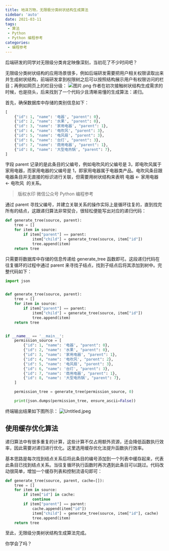 ```yaml
---
title: 地泽万物，无限极分类树状结构生成算法
sidebar: 'auto'
date: 2021-03-11
tags:
 - 算法
 - Python
 - Python 编程参考
categories:
 - 编程参考
---
```

后端研发的同学对无限级分类肯定映像深刻，当初花了不少时间吧？

无限级分类树状结构的应用场景很多，例如后端研发需要把用户相关权限读取出来并生成树状结构，前端研发拿到权限树之后可以按照结构展示用户有权限访问的栏目；再例如网页上的栏目分级：
![图片.png](https://img.weishidong.com/1610779816020-6347da32-58cd-4f4f-982e-89c625f3907b.png)
作者在初次接触树状结构生成需求的时候，也是挠头，后来找到了一个代码少且清晰易懂的生成算法：递归。


首先，确保数据库中存储的类别信息如下：

```python
[
    {"id": 1, "name": '电器', "parent": 0},
    {"id": 2, "name": '水果', "parent": 0},
    {"id": 3, "name": '家用电器', "parent": 1},
    {"id": 4, "name": '电吹风', "parent": 3},
    {"id": 5, "name": '电风扇', "parent": 3},
    {"id": 6, "name": '台灯', "parent": 3},
    {"id": 7, "name": '商用电器', "parent": 1},
    {"id": 8, "name": '大型电热锅', "parent": 7},
]
```

字段 parent 记录的是此条目的父编号，例如电吹风的父编号是 3，即电吹风属于家用电器，而家用电器的父编号是 1，即家用电器属于电器类产品。电吹风条目跟电器条目并无直接的标识进行关联，但需要用树状结构来表明 电器 <- 家用电器 <- 电吹风  的关系。


> 版权水印 微信公众号 Python 编程参考



通过 parent 寻找父编号，并建立关联关系的操作实际上是循环往复的，直到找完所有的结点，这跟递归算法非常契合，很轻松便能写出对应的递归代码：

```python
def generate_tree(source, parent):
    tree = []
    for item in source:
        if item["parent"] == parent:
            item["child"] = generate_tree(source, item["id"])
            tree.append(item)
    return tree
```

只需要将数据库中存储的信息传递给 generate_tree 函数即可。这段递归代码在往复循环的过程中通过 parent 来寻找子结点，找到子结点后将其添加到树中。完整代码如下：

```python
import json


def generate_tree(source, parent):
    tree = []
    for item in source:
        if item["parent"] == parent:
            item["child"] = generate_tree(source, item["id"])
            tree.append(item)
    return tree


if __name__ == '__main__':
    permission_source = [
        {"id": 1, "name": '电器', "parent": 0},
        {"id": 2, "name": '水果', "parent": 0},
        {"id": 3, "name": '家用电器', "parent": 1},
        {"id": 4, "name": '电吹风', "parent": 2},
        {"id": 5, "name": '电风扇', "parent": 3},
        {"id": 6, "name": '台灯', "parent": 3},
        {"id": 7, "name": '商用电器', "parent": 1},
        {"id": 8, "name": '大型电热锅', "parent": 7},
    ]

    permission_tree = generate_tree(permission_source, 0)

    print(json.dumps(permission_tree, ensure_ascii=False))
```

终端输出结果如下图所示：
![Untitled.jpeg](https://img.weishidong.com/1610780651699-24b22409-325c-47cc-b985-01fa297da430.jpeg)


## 使用缓存优化算法


递归算法中有很多重复的计算，这些计算不仅占用额外资源，还会降低函数执行效率，因此需要对递归进行优化。这里选用缓存优化法提升函数执行效率。


基本思路是每次找到结点关系后将此条目的编号添加到一个列表中缓存起来，代表此条目已找到结点关系。当往复循环执行函数时再次遇到此条目可以跳过。代码改动很简单，增加一个缓存列表和控制流语句即可：

```python
def generate_tree(source, parent, cache=[]):
    tree = []
    for item in source:
        if item["id"] in cache:
            continue
        if item["parent"] == parent:
            cache.append(item["id"])
            item["child"] = generate_tree(source, item["id"], cache)
            tree.append(item)
    return tree
```

至此，无限级分类树状结构生成算法完成。


你学会了吗？

<Vssue :title="$title" />
